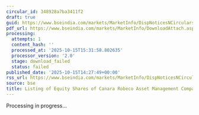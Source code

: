 ```yaml
---
circular_id: 348928a7ba3411f2
draft: true
guid: https://www.bseindia.com/markets/MarketInfo/DispNoticesNCirculars.aspx?Noticeid={7DCDAC87-4421-4827-83C6-20E57247EB65}&noticeno=20251015-44&dt=10/15/2025&icount=44&totcount=48&flag=0
pdf_url: https://www.bseindia.com/markets/MarketInfo/DownloadAttach.aspx?id=20251015-44&attachedId=a32b3d99-ac7f-4a2f-b3b8-0fd940482d88
processing:
  attempts: 1
  content_hash: ''
  processed_at: '2025-10-15T15:31:58.802635'
  processor_version: '2.0'
  stage: download_failed
  status: failed
published_date: '2025-10-15T14:27:49+00:00'
rss_url: https://www.bseindia.com/markets/MarketInfo/DispNoticesNCirculars.aspx?Noticeid={7DCDAC87-4421-4827-83C6-20E57247EB65}&noticeno=20251015-44&dt=10/15/2025&icount=44&totcount=48&flag=0
source: bse
title: Listing of Equity Shares of Canara Robeco Asset Management Company Limited
---
```


Processing in progress...